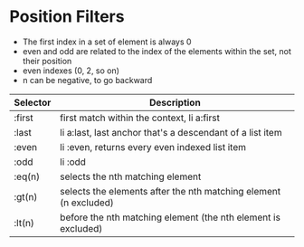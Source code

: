 # Position Filters

- The first index in a set of element is always 0
- even and odd are related to the index of the elements within the set, not their position
- even indexes (0, 2, so on)
- n can be negative, to go backward

Selector | Description |
---------|-------------|
:first   | first match within the context, li a:first
:last    | li a:last, last anchor that's a descendant of a list item
:even    | li :even, returns every even indexed list item
:odd     | li :odd
:eq(n)   | selects the nth matching element
:gt(n)   | selects the elements after the nth matching element (n excluded)
:lt(n)   | before the nth matching element (the nth element is excluded)
